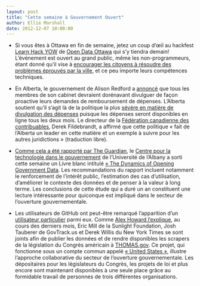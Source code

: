 ```yaml
---
layout: post
title: "Cette semaine à Gouvernement Ouvert"
author: Ellie Marshall
date: 2012-12-07 10:00:00
---
```

- Si vous êtes à Ottawa en fin de semaine, jetez un coup d’œil au hackfest [Learn Hack YOW](http://learnhackyow.eventbrite.com/) de [Open Data Ottawa](http://blog.opendataottawa.ca/?11429600) qui s’y tiendra demain! L’événement est ouvert au grand public, même les non-programmeurs, étant donné qu’il vise à [encourager les citoyens à résoudre des problèmes éprouvés par la ville](http://www.yourottawaregion.com/news/article/1548125--city-s-open-data-on-the-menu-for-learning-hacking), et ce peu importe leurs compétences techniques.

- En Alberta, le gouvernement de Alison Redford a [annoncé](http://www.ourhometown.ca/edmonton/news/NL0497.php) que tous les membres de son cabinet devraient dorénavant divulguer de façon proactive leurs demandes de remboursement de dépenses. L’Alberta soutient qu’il s’agit là de la politique la plus [sévère en matière de divulgation des dépenses](http://www.globaltvedmonton.com/alberta+government+discloses+members+expenses/6442766587/story.html) puisque les dépenses seront disponibles en ligne tous les deux mois. Le directeur de la [Fédération canadienne des contribuables](http://taxpayer.com/), Derek Fildebrandt, a affirmé que cette politique « fait de l’Alberta un leader en cette matière et un exemple à suivre pour les autres juridictions » (traduction libre).

- [Comme cela a été rapporté par The Guardian](http://www.guardian.co.uk/public-leaders-network/2012/dec/05/open-data-advice-government-managers), le [Centre pour la technologie dans le gouvernement](http://www.ctg.albany.edu/) de l’Université de l’Albany a sorti cette semaine un Livre blanc intitulé [« The Dynamics of Opening Government Data](http://www.ctg.albany.edu/publications/reports/opendata). Les recommandations du rapport incluent notamment le renforcement de l’intérêt public, l’estimation des cas d’utilisation, d’améliorer le contexte des données et de penser à la valeur à long terme. Les conclusions de cette étude qui a duré un an constituent une lecture intéressante pour quiconque est impliqué dans le secteur de l’ouverture gouvernementale. 

- Les utilisateurs de GitHub ont peut-être remarqué l’apparition d’un [utilisateur particulier](https://github.com/unitedstates) parmi eux. Comme [Alex Howard l’explique](http://radar.oreilly.com/2012/12/the-united-states-code-is-on-github.html), au cours des derniers mois, Eric Mill de la Sunlight Foundation, Josh Tauberer de GovTrack.us et Derek Willis du New York Times se sont joints afin de publier les données et de rendre disponibles les scrapers de la législation du Congrès américain à [THOMAS.gov](http://thomas.loc.gov/home/thomas.php). Ce projet, qui fonctionne sous un compte commun appelé [« United States »](https://github.com/unitedstates), illustre l’approche collaborative du secteur de l’ouverture gouvernementale. Les dépositaires pour les législateurs du Congrès, les projets de loi et plus encore sont maintenant disponibles à une seule place grâce au formidable travail de personnes de trois différentes organisations.